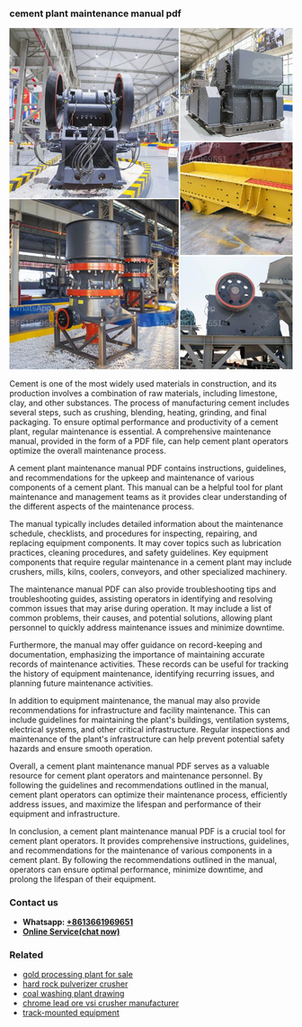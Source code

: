 <h3>cement plant maintenance manual pdf</h3><img src='1708497333.jpg' alt=''><p>Cement is one of the most widely used materials in construction, and its production involves a combination of raw materials, including limestone, clay, and other substances. The process of manufacturing cement includes several steps, such as crushing, blending, heating, grinding, and final packaging. To ensure optimal performance and productivity of a cement plant, regular maintenance is essential. A comprehensive maintenance manual, provided in the form of a PDF file, can help cement plant operators optimize the overall maintenance process.</p><p>A cement plant maintenance manual PDF contains instructions, guidelines, and recommendations for the upkeep and maintenance of various components of a cement plant. This manual can be a helpful tool for plant maintenance and management teams as it provides clear understanding of the different aspects of the maintenance process.</p><p>The manual typically includes detailed information about the maintenance schedule, checklists, and procedures for inspecting, repairing, and replacing equipment components. It may cover topics such as lubrication practices, cleaning procedures, and safety guidelines. Key equipment components that require regular maintenance in a cement plant may include crushers, mills, kilns, coolers, conveyors, and other specialized machinery.</p><p>The maintenance manual PDF can also provide troubleshooting tips and troubleshooting guides, assisting operators in identifying and resolving common issues that may arise during operation. It may include a list of common problems, their causes, and potential solutions, allowing plant personnel to quickly address maintenance issues and minimize downtime.</p><p>Furthermore, the manual may offer guidance on record-keeping and documentation, emphasizing the importance of maintaining accurate records of maintenance activities. These records can be useful for tracking the history of equipment maintenance, identifying recurring issues, and planning future maintenance activities.</p><p>In addition to equipment maintenance, the manual may also provide recommendations for infrastructure and facility maintenance. This can include guidelines for maintaining the plant's buildings, ventilation systems, electrical systems, and other critical infrastructure. Regular inspections and maintenance of the plant's infrastructure can help prevent potential safety hazards and ensure smooth operation.</p><p>Overall, a cement plant maintenance manual PDF serves as a valuable resource for cement plant operators and maintenance personnel. By following the guidelines and recommendations outlined in the manual, cement plant operators can optimize their maintenance process, efficiently address issues, and maximize the lifespan and performance of their equipment and infrastructure.</p><p>In conclusion, a cement plant maintenance manual PDF is a crucial tool for cement plant operators. It provides comprehensive instructions, guidelines, and recommendations for the maintenance of various components in a cement plant. By following the recommendations outlined in the manual, operators can ensure optimal performance, minimize downtime, and prolong the lifespan of their equipment.</p><h3>Contact us</h3><ul><li><strong>Whatsapp:&nbsp;<a href="https://wa.me/8613661969651">+8613661969651</a></strong></li><li><a href="https://swt.shibang-china.com/?git&amp;zhl&amp;cement plant maintenance manual pdf"><strong>Online Service(chat now)</strong></a></li></ul><h3>Related</h3><ul><li><a href='gold processing plant for sale.md'>gold processing plant for sale</a></li><li><a href='hard rock pulverizer crusher.md'>hard rock pulverizer crusher</a></li><li><a href='coal washing plant drawing.md'>coal washing plant drawing</a></li><li><a href='chrome lead ore vsi crusher manufacturer.md'>chrome lead ore vsi crusher manufacturer</a></li><li><a href='trackmounted equipment.md'>track-mounted equipment</a></li></ul>